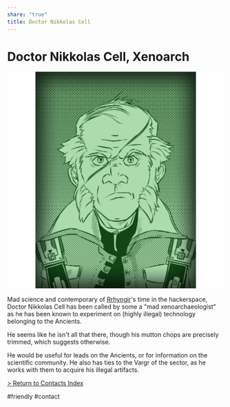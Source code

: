 ```yaml
---
share: "true"
title: Doctor Nikkolas Cell
---
```

# Doctor Nikkolas Cell, Xenoarch  
![500x500](../Attachments/NikkolasCell.png)  
  
Mad science and contemporary of [Rrhyngir](../Crew/Rrhyngir.md)'s time in the hackerspace, Doctor Nikkolas Cell has been called by some a "mad xenoarchaeologist" as he has been known to experiment on (highly illegal) technology belonging to the Ancients.  
  
He seems like he isn't all that there, though his mutton chops are precisely trimmed, which suggests otherwise.    
  
He would be useful for leads on the Ancients, or for information on the scientific community. He also has ties to the Vargr of the sector, as he works with them to acquire his illegal artifacts.  
  
[> Return to Contacts Index](./index.md)  
  
#friendly #contact